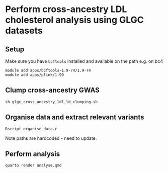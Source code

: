 # Perform cross-ancestry LDL cholesterol analysis using GLGC datasets 

## Setup

Make sure you have `bcftools` installed and available on the path e.g. on bc4

```
module add apps/bcftools-1.9-74/1.9-74
module add apps/plink/1.90
```

## Clump cross-ancestry GWAS

```
sh glgc_cross_ancestry_ldl_ld_clumping.sh
```

## Organise data and extract relevant variants

```
Rscript organise_data.r
```

Note paths are hardcoded - need to update.

## Perform analysis

```
quarto render analyse.qmd
```
